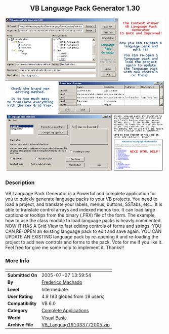 ﻿<div align="center">

## VB Language Pack Generator 1\.30

<img src="PIC2005771334158277.gif">
</div>

### Description

VB Language Pack Generator is a Powerful and complete application for you to quickly generate language packs to your VB projects. You need to load a project, and translate your labels, menus, buttons, SSTabs, etc... It is able to translate control arrays and indexed menus too. It can load large captions or tooltips from the binary (.FRX) file of the form. The example, how to use the class module to load language packs is heavly commented. NOW IT HAS A Grid View to fast editing controls of forms and strings. YOU CAN RE-OPEN an existing language pack to edit and save again. YOU CAN UPDATE AN EXISTING language pack by re-opening it and re-loading the project to add new controls and forms to the pack. Vote for me if you like it. Feel free for give me some help to implement it. Thanks!!
 
### More Info
 


<span>             |<span>
---                |---
**Submitted On**   |2005-07-07 13:59:54
**By**             |[Frederico Machado](https://github.com/Planet-Source-Code/PSCIndex/blob/master/ByAuthor/frederico-machado.md)
**Level**          |Intermediate
**User Rating**    |4.9 (93 globes from 19 users)
**Compatibility**  |VB 6\.0
**Category**       |[Complete Applications](https://github.com/Planet-Source-Code/PSCIndex/blob/master/ByCategory/complete-applications__1-27.md)
**World**          |[Visual Basic](https://github.com/Planet-Source-Code/PSCIndex/blob/master/ByWorld/visual-basic.md)
**Archive File**   |[VB\_Languag191033772005\.zip](https://github.com/Planet-Source-Code/frederico-machado-vb-language-pack-generator-1-30__1-61578/archive/master.zip)








